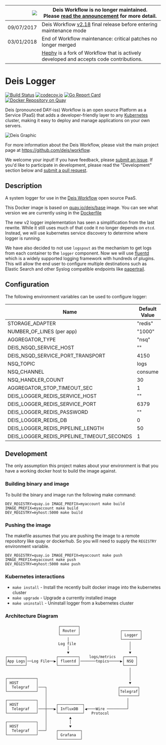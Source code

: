 
|![](https://upload.wikimedia.org/wikipedia/commons/thumb/1/17/Warning.svg/156px-Warning.svg.png) | Deis Workflow is no longer maintained.<br />Please [read the announcement](https://deis.com/blog/2017/deis-workflow-final-release/) for more detail. |
|---:|---|
| 09/07/2017 | Deis Workflow [v2.18][] final release before entering maintenance mode |
| 03/01/2018 | End of Workflow maintenance: critical patches no longer merged |
| | [Hephy](https://github.com/teamhephy/workflow) is a fork of Workflow that is actively developed and accepts code contributions. |

# Deis Logger
[![Build Status](https://ci.deis.io/job/logger/badge/icon)](https://ci.deis.io/job/logger)
[![codecov.io](https://codecov.io/github/deis/logger/coverage.svg?branch=master)](https://codecov.io/github/deis/logger?branch=master)
[![Go Report Card](https://goreportcard.com/badge/github.com/deis/logger)](https://goreportcard.com/report/github.com/deis/logger)
[![Docker Repository on Quay](https://quay.io/repository/deis/logger/status "Docker Repository on Quay")](https://quay.io/repository/deis/logger)

Deis (pronounced DAY-iss) Workflow is an open source Platform as a Service (PaaS) that adds a developer-friendly layer to any [Kubernetes](http://kubernetes.io) cluster, making it easy to deploy and manage applications on your own servers.

![Deis Graphic](https://getdeis.blob.core.windows.net/get-deis/deis-graphic-small.png)

For more information about the Deis Workflow, please visit the main project page at https://github.com/deis/workflow.

We welcome your input! If you have feedback, please [submit an issue][issues]. If you'd like to participate in development, please read the "Development" section below and [submit a pull request][prs].

## Description
A system logger for use in the [Deis Workflow](https://deis.com/workflow/) open source PaaS.

This Docker image is based on [quay.io/deis/base](https://github.com/deis/docker-base) image. You can see what version we are currently using in the [Dockerfile](rootfs/Dockerfile)

The new v2 logger implementation has seen a simplification from the last rewrite. While it still uses much of that code it no longer depends on `etcd`. Instead, we will use kubernetes service discovery to determine where logger is running.

We have also decided to not use `logspout` as the mechanism to get logs from each container to the `logger` component. Now we will use [fluentd](http://fluentd.org) which is a widely supported logging framework with hundreds of plugins. This will allow the end user to configure multiple destinations such as Elastic Search and other Syslog compatible endpoints like [papertrail](http://papertrailapp.com).

## Configuration
The following environment variables can be used to configure logger:

| Name | Default Value |
|------|---------------|
| STORAGE_ADAPTER | "redis" |
| NUMBER_OF_LINES (per app) | "1000" |
| AGGREGATOR_TYPE | "nsq" |
| DEIS_NSQD_SERVICE_HOST | "" |
| DEIS_NSQD_SERVICE_PORT_TRANSPORT | 4150 |
| NSQ_TOPIC | logs |
| NSQ_CHANNEL | consume |
| NSQ_HANDLER_COUNT | 30 |
| AGGREGATOR_STOP_TIMEOUT_SEC | 1 |
| DEIS_LOGGER_REDIS_SERVICE_HOST | "" |
| DEIS_LOGGER_REDIS_SERVICE_PORT | 6379 |
| DEIS_LOGGER_REDIS_PASSWORD | "" |
| DEIS_LOGGER_REDIS_DB | 0 |
| DEIS_LOGGER_REDIS_PIPELINE_LENGTH | 50 |
| DEIS_LOGGER_REDIS_PIPELINE_TIMEOUT_SECONDS | 1 |

## Development
The only assumption this project makes about your environment is that you have a working docker host to build the image against.

### Building binary and image
To build the binary and image run the following make command:

```console
DEV_REGISTRY=quay.io IMAGE_PREFIX=myaccount make build
IMAGE_PREFIX=myaccount make build
DEV_REGISTRY=myhost:5000 make build
```

### Pushing the image
The makefile assumes that you are pushing the image to a remote repository like quay or dockerhub. So you will need to supply the `REGISTRY` environment variable.

```console
DEV_REGISTRY=quay.io IMAGE_PREFIX=myaccount make push
IMAGE_PREFIX=myaccount make push
DEV_REGISTRY=myhost:5000 make push
```

### Kubernetes interactions
* `make install` - Install the recently built docker image into the kubernetes cluster
* `make upgrade` - Upgrade a currently installed image
* `make uninstall` - Uninstall logger from a kubernetes cluster

### Architecture Diagram
```
                        ┌────────┐
                        │ Router │                  ┌────────┐
                        └────────┘                  │ Logger │
                            │                       └────────┘
                        Log file                        │
                            │                           │
                            ▼                           ▼
┌────────┐             ┌─────────┐    logs/metrics   ┌─────┐
│App Logs│──Log File──▶│ fluentd │───────topics─────▶│ NSQ │
└────────┘             └─────────┘                   └─────┘
                                                        │
                                                        │
┌─────────────┐                                         │
│ HOST        │                                         ▼
│  Telegraf   │───┐                                ┌────────┐
└─────────────┘   │                                │Telegraf│
                  │                                └────────┘
┌─────────────┐   │                                    │
│ HOST        │   │    ┌───────────┐                   │
│  Telegraf   │───┼───▶│ InfluxDB  │◀────Wire ─────────┘
└─────────────┘   │    └───────────┘   Protocol
                  │          ▲
┌─────────────┐   │          │
│ HOST        │   │          ▼
│  Telegraf   │───┘    ┌──────────┐
└─────────────┘        │ Grafana  │
                       └──────────┘
```

[issues]: https://github.com/deis/logger/issues
[prs]: https://github.com/deis/logger/pulls
[v2.18]: https://github.com/deis/workflow/releases/tag/v2.18.0
